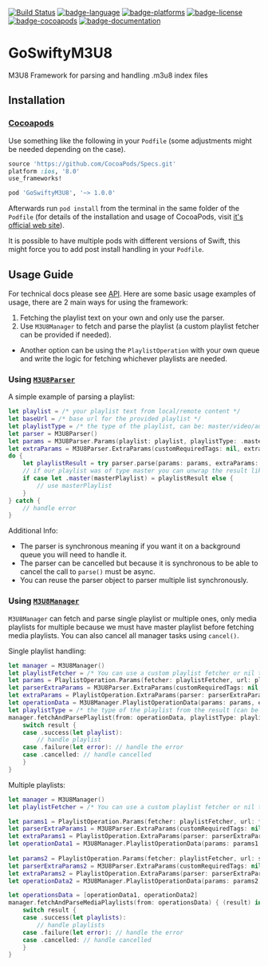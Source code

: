 
 [![Build Status](https://travis-ci.org/gal-orlanczyk/go-swifty-m3u8.svg?branch=master)](https://travis-ci.org/gal-orlanczyk/go-swifty-m3u8.svg?branch=master)
[![badge-language](https://img.shields.io/badge/Swift-4-orange.svg?style=flat)](swift.org)
[![badge-platforms](https://img.shields.io/badge/Platforms-macOS%20%7C%20iOS%20%7C%20tvOS-lightgray.svg?style=flat)](swift.org)
[![badge-license](https://img.shields.io/badge/License-MIT-lightgrey.svg?style=flat)](https://github.com/gal-orlanczyk/go-swifty-m3u8/blob/master/LICENSE)
[![badge-cocoapods](https://img.shields.io/cocoapods/v/GoSwiftyM3U8.svg?style=flat)](https://cocoapods.org/pods/GoSwiftyM3U8)
[![badge-documentation](https://gal-orlanczyk.github.io/go-swifty-m3u8/API/badge.svg)](https://gal-orlanczyk.github.io/go-swifty-m3u8/API)

# GoSwiftyM3U8
M3U8 Framework for parsing and handling .m3u8 index files

## Installation

### [Cocoapods](https://cocoapods.org/pods/GoSwiftyM3U8)

Use something like the following in your `Podfile` (some adjustments might be needed depending on the case).

```ruby
source 'https://github.com/CocoaPods/Specs.git'
platform :ios, '8.0'
use_frameworks!

pod 'GoSwiftyM3U8', '~> 1.0.0'
```

Afterwards run `pod install` from the terminal in the same folder of the `Podfile` (for details of the installation and usage of CocoaPods, visit [it's official web site](https://cocoapods.org)).

It is possible to have multiple pods with different versions of Swift, this might force you to add post install handling in your `Podfile`.

## Usage Guide

For technical docs please see [API](https://gal-orlanczyk.github.io/go-swifty-m3u8/API).
Here are some basic usage examples of usage, there are 2 main ways for using the framework:

1. Fetching the playlist text on your own and only use the parser.
2. Use `M3U8Manager` to fetch and parse the playlist (a custom playlist fetcher can be provided if needed).

* Another option can be using the `PlaylistOperation` with your own queue and write the logic for fetching whichever playlists are needed.

### Using [`M3U8Parser`](https://gal-orlanczyk.github.io/go-swifty-m3u8/API/Classes/M3U8Parser.html)

A simple example of parsing a playlist:

```swift
let playlist = /* your playlist text from local/remote content */
let baseUrl = /* base url for the provided playlist */
let playlistType = /* the type of the playlist, can be: master/video/audio/subtitles */
let parser = M3U8Parser()
let params = M3U8Parser.Params(playlist: playlist, playlistType: .master, baseUrl: baseUrl)
let extraParams = M3U8Parser.ExtraParams(customRequiredTags: nil, extraTypes: nil, linePostProcessHandler: nil) // optional
do {
    let playlistResult = try parser.parse(params: params, extraParams: extraParams)
    // if our playlist was of type master you can unwrap the result like this:
    if case let .master(masterPlaylist) = playlistResult else {
        // use masterPlaylist
    }
} catch {
    // handle error
}            
```

Additional Info:
* The parser is synchronous meaning if you want it on a background queue you will need to handle it.
* The parser can be cancelled but because it is synchronous to be able to cancel the call to `parse()` must be async.
* You can reuse the parser object to parser multiple list synchronously.

### Using [`M3U8Manager`](https://gal-orlanczyk.github.io/go-swifty-m3u8/API/Classes/M3U8Manager.html)

`M3U8Manager` can fetch and parse single playlist or multiple ones, only media playlists for multiple because we must have master playlist before fetching media playlists.
You can also cancel all manager tasks using `cancel()`.

Single playlist handling:

```swift
let manager = M3U8Manager()
let playlistFetcher = /* You can use a custom playlist fetcher or nil to use the default one */
let params = PlaylistOperation.Params(fetcher: playlistFetcher, url: playlistUrl, playlistType: playlistType)
let parserExtraParams = M3U8Parser.ExtraParams(customRequiredTags: nil, extraTypes: nil, linePostProcessHandler: nil) // optional
let extraParams = PlaylistOperation.ExtraParams(parser: parserExtraParams) // optional
let operationData = M3U8Manager.PlaylistOperationData(params: params, extraParams: extraParams)
let playlistType = /* the type of the playlist from the result (can be MasterPlaylist.self/MediaPlaylist.self) */
manager.fetchAndParsePlaylist(from: operationData, playlistType: playlistType) { (result) in
    switch result {
    case .success(let playlist):
        // handle playlist
    case .failure(let error): // handle the error
    case .cancelled: // handle cancelled
    }
}
```

Multiple playlists:

```swift
let manager = M3U8Manager()
let playlistFetcher = /* You can use a custom playlist fetcher or nil to use the default one */

let params1 = PlaylistOperation.Params(fetcher: playlistFetcher, url: firstUrl, playlistType: playlistType)
let parserExtraParams1 = M3U8Parser.ExtraParams(customRequiredTags: nil, extraTypes: nil, linePostProcessHandler: nil)
let extraParams1 = PlaylistOperation.ExtraParams(parser: parserExtraParams1)
let operationData1 = M3U8Manager.PlaylistOperationData(params: params1, extraParams: extraParams1)
        
let params2 = PlaylistOperation.Params(fetcher: playlistFetcher, url: secondUrl, playlistType: playlistType)
let parserExtraParams2 = M3U8Parser.ExtraParams(customRequiredTags: nil, extraTypes: nil, linePostProcessHandler: nil)
let extraParams2 = PlaylistOperation.ExtraParams(parser: parserExtraParams2)
let operationData2 = M3U8Manager.PlaylistOperationData(params: params2, extraParams: extraParams2)

let operationsData = [operationData1, operationData2]
manager.fetchAndParseMediaPlaylists(from: operationsData) { (result) in
    switch result {
    case .success(let playlists):
        // handle playlists
    case .failure(let error): // handle the error
    case .cancelled: // handle cancelled
    }
}
```
